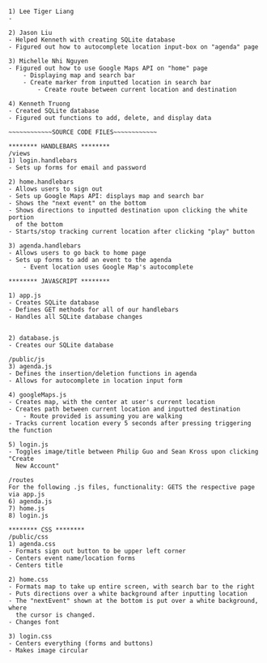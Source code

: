 ~~~~~~~~~~~~TEAM MEMBERS~~~~~~~~~~~

1) Lee Tiger Liang
- 

2) Jason Liu
- Helped Kenneth with creating SQLite database
- Figured out how to autocomplete location input-box on "agenda" page

3) Michelle Nhi Nguyen
- Figured out how to use Google Maps API on "home" page
	- Displaying map and search bar
	- Create marker from inputted location in search bar
		- Create route between current location and destination

4) Kenneth Truong
- Created SQLite database
- Figured out functions to add, delete, and display data 

~~~~~~~~~~~~SOURCE CODE FILES~~~~~~~~~~~~

******** HANDLEBARS ********
/views
1) login.handlebars
- Sets up forms for email and password

2) home.handlebars
- Allows users to sign out
- Sets up Google Maps API: displays map and search bar
- Shows the "next event" on the bottom
- Shows directions to inputted destination upon clicking the white portion
  of the bottom
- Starts/stop tracking current location after clicking "play" button

3) agenda.handlebars 
- Allows users to go back to home page
- Sets up forms to add an event to the agenda
	- Event location uses Google Map's autocomplete

******** JAVASCRIPT ********

1) app.js 
- Creates SQLite database
- Defines GET methods for all of our handlebars 
- Handles all SQLite database changes


2) database.js
- Creates our SQLite database

/public/js
3) agenda.js
- Defines the insertion/deletion functions in agenda
- Allows for autocomplete in location input form

4) googleMaps.js
- Creates map, with the center at user's current location
- Creates path between current location and inputted destination
	- Route provided is assuming you are walking
- Tracks current location every 5 seconds after pressing triggering the function

5) login.js
- Toggles image/title between Philip Guo and Sean Kross upon clicking "Create 
  New Account"

/routes
For the following .js files, functionality: GETS the respective page via app.js
6) agenda.js
7) home.js
8) login.js

******** CSS ********
/public/css
1) agenda.css
- Formats sign out button to be upper left corner
- Centers event name/location forms
- Centers title

2) home.css
- Formats map to take up entire screen, with search bar to the right
- Puts directions over a white background after inputting location
- The "nextEvent" shown at the bottom is put over a white background, where
  the cursor is changed.
- Changes font

3) login.css
- Centers everything (forms and buttons)
- Makes image circular
